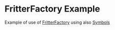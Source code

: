 # FritterFactory Example
Example of use of [FritterFactory](https://github.com/equinox-one/fritterfactory) using also [Symbols](https://github.com/equinox-one/symbols)
